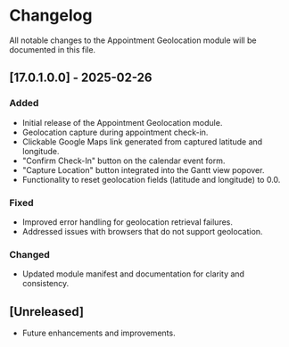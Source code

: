 # Changelog

All notable changes to the Appointment Geolocation module will be documented in this file.

## [17.0.1.0.0] - 2025-02-26
### Added
- Initial release of the Appointment Geolocation module.
- Geolocation capture during appointment check-in.
- Clickable Google Maps link generated from captured latitude and longitude.
- "Confirm Check-In" button on the calendar event form.
- "Capture Location" button integrated into the Gantt view popover.
- Functionality to reset geolocation fields (latitude and longitude) to 0.0.

### Fixed
- Improved error handling for geolocation retrieval failures.
- Addressed issues with browsers that do not support geolocation.

### Changed
- Updated module manifest and documentation for clarity and consistency.

## [Unreleased]
- Future enhancements and improvements.
